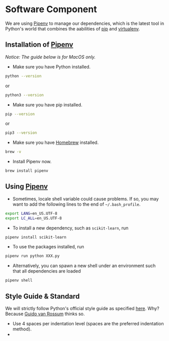 # Software Component

We are using [Pipenv](https://pipenv.readthedocs.io/) to manage our dependencies, which is the latest tool in Python's world that combines the aabilities of [pip](https://pypi.org/project/pip/) and [virtualenv](https://virtualenv.pypa.io/).

## Installation of [Pipenv](https://pipenv.readthedocs.io/)

_Notice: The guide below is for MacOS only._

- Make sure you have Python installed.
```bash
python --version
```
or
```bash
python3 --version
```
- Make sure you have pip installed.
```bash
pip --version
```
or
```bash
pip3 --version
```
- Make sure you have [Homebrew]() installed.
```bash
brew -v
```
- Install Pipenv now.
```bash
brew install pipenv
```

## Using [Pipenv](https://pipenv.readthedocs.io/)

- Sometimes, locale shell variable could cause problems. If so, you may want to add the following lines to the end of `~/.bash_profile`.
```bash
export LANG=en_US.UTF-8
export LC_ALL=en_US.UTF-8
```
- To install a new dependency, such as `scikit-learn`, run
```bash
pipenv install scikit-learn
```
- To use the packages installed, run
```bash
pipenv run python XXX.py
```
- Alternatively, you can spawn a new shell under an environment such that all dependencies are loaded
```bash
pipenv shell
```

## Style Guide & Standard

We will strictly follow Python's official style guide as specified [here](https://www.python.org/dev/peps/pep-0008/). Why? Because [Guido van Rossum](https://en.wikipedia.org/wiki/Guido_van_Rossum) thinks so.

- Use 4 spaces per indentation level (spaces are the preferred indentation method).
- 
